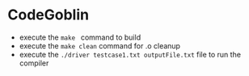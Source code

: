 # CodeGoblin
- execute the `make ` command to build
- execute the `make clean` command for .o cleanup
- execute the `./driver testcase1.txt outputFile.txt` file to run the compiler
